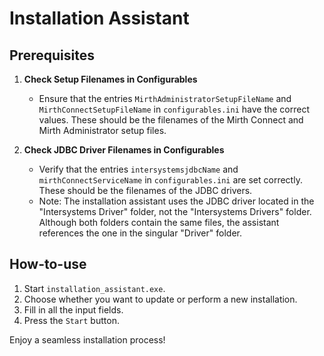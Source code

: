 # Installation Assistant

## Prerequisites

1. **Check Setup Filenames in Configurables**
   - Ensure that the entries `MirthAdministratorSetupFileName` and `MirthConnectSetupFileName` in `configurables.ini` have the correct values. These should be the filenames of the Mirth Connect and Mirth Administrator setup files.

2. **Check JDBC Driver Filenames in Configurables**
   - Verify that the entries `intersystemsjdbcName` and `mirthConnectServiceName` in `configurables.ini` are set correctly. These should be the filenames of the JDBC drivers.
   - Note: The installation assistant uses the JDBC driver located in the "Intersystems Driver" folder, not the "Intersystems Drivers" folder. Although both folders contain the same files, the assistant references the one in the singular "Driver" folder.

## How-to-use

1. Start `installation_assistant.exe`.
2. Choose whether you want to update or perform a new installation.
3. Fill in all the input fields.
4. Press the `Start` button.

Enjoy a seamless installation process!
